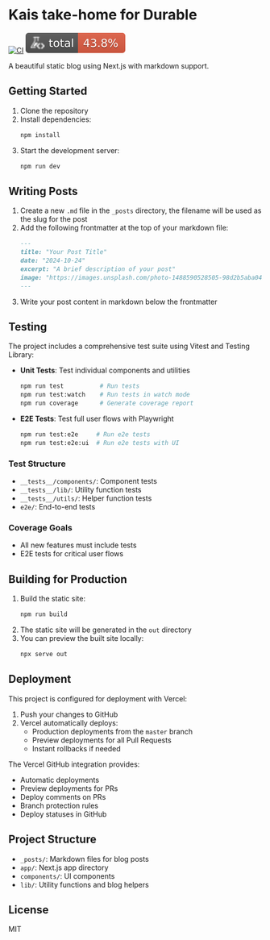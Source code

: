 # Kais take-home for Durable

[![CI](https://github.com/KaisSalha/Durable/actions/workflows/ci.yml/badge.svg)](https://github.com/KaisSalha/Durable/actions/workflows/ci.yml)
![Coverage](./badges/coverage-total.svg)

A beautiful static blog using Next.js with markdown support.

## Getting Started

1. Clone the repository
2. Install dependencies:
    ```bash
    npm install
    ```
3. Start the development server:
    ```bash
    npm run dev
    ```

## Writing Posts

1. Create a new `.md` file in the `_posts` directory, the filename will be used as the slug for the post
2. Add the following frontmatter at the top of your markdown file:
    ```markdown
    ---
    title: "Your Post Title"
    date: "2024-10-24"
    excerpt: "A brief description of your post"
    image: "https://images.unsplash.com/photo-1488590528505-98d2b5aba04b?q=80&w=2070&auto=format&fit=crop"
    ---
    ```
3. Write your post content in markdown below the frontmatter

## Testing

The project includes a comprehensive test suite using Vitest and Testing Library:

-   **Unit Tests**: Test individual components and utilities

    ```bash
    npm run test          # Run tests
    npm run test:watch    # Run tests in watch mode
    npm run coverage      # Generate coverage report
    ```

-   **E2E Tests**: Test full user flows with Playwright
    ```bash
    npm run test:e2e     # Run e2e tests
    npm run test:e2e:ui  # Run e2e tests with UI
    ```

### Test Structure

-   `__tests__/components/`: Component tests
-   `__tests__/lib/`: Utility function tests
-   `__tests__/utils/`: Helper function tests
-   `e2e/`: End-to-end tests

### Coverage Goals

-   All new features must include tests
-   E2E tests for critical user flows

## Building for Production

1. Build the static site:
    ```bash
    npm run build
    ```
2. The static site will be generated in the `out` directory
3. You can preview the built site locally:
    ```bash
    npx serve out
    ```

## Deployment

This project is configured for deployment with Vercel:

1. Push your changes to GitHub
2. Vercel automatically deploys:
    - Production deployments from the `master` branch
    - Preview deployments for all Pull Requests
    - Instant rollbacks if needed

The Vercel GitHub integration provides:

-   Automatic deployments
-   Preview deployments for PRs
-   Deploy comments on PRs
-   Branch protection rules
-   Deploy statuses in GitHub

## Project Structure

-   `_posts/`: Markdown files for blog posts
-   `app/`: Next.js app directory
-   `components/`: UI components
-   `lib/`: Utility functions and blog helpers

## License

MIT
